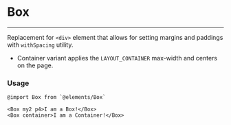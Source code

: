 # Box

---

Replacement for `<div>` element that allows for setting margins and paddings with `withSpacing` utility.

-   Container variant applies the `LAYOUT_CONTAINER` max-width and centers on the page.

### Usage

```JS
@import Box from `@elements/Box`

<Box my2 p4>I am a Box!</Box>
<Box container>I am a Container!</Box>
```
